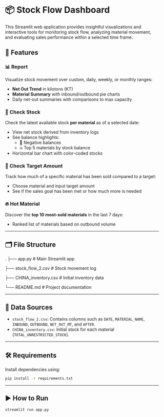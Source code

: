 # 📦 Stock Flow Dashboard

This Streamlit web application provides insightful visualizations and interactive tools for monitoring stock flow, analyzing material movement, and evaluating sales performance within a selected time frame.

## 🚀 Features

### 📊 Report
Visualize stock movement over custom, daily, weekly, or monthly ranges:
- **Net Out Trend** in kilotons (KT)
- **Material Summary** with inbound/outbound pie charts
- Daily net-out summaries with comparisons to max capacity

### 🧮 Check Stock
Check the latest available stock **per material** as of a selected date:
- View net stock derived from inventory logs
- See balance highlights:
  - 🔴 Negative balances
  - 🔝 Top 5 materials by stock balance
- Horizontal bar chart with color-coded stocks

### 🎯 Check Target Amount
Track how much of a specific material has been sold compared to a target:
- Choose material and input target amount
- See if the sales goal has been met or how much more is needed

### 🔥 Hot Material
Discover the **top 10 most-sold materials** in the last 7 days:
- Ranked list of materials based on outbound volume

---

## 🗂️ File Structure
.
├── app.py # Main Streamlit app

├── stock_flow_2.csv # Stock movement log

├── CHINA_inventory.csv # Initial inventory data

└── README.md # Project documentation

---

## 📁 Data Sources

- `stock_flow_2.csv`: Contains columns such as `DATE`, `MATERIAL_NAME`, `INBOUND`, `OUTBOUND`, `NET_OUT_MT`, and `AFTER`.
- `CHINA_inventory.csv`: Initial stock for each material (`TOTAL_UNRESTRICTED_STOCK`).

---

## 🛠️ Requirements

Install dependencies using:

```bash
pip install -r requirements.txt
```
---

## ▶️ How to Run

```streamlit run app.py```


